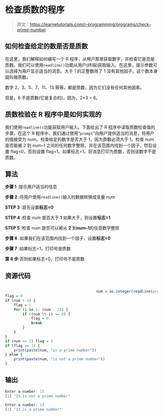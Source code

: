 # 检查质数的程序

> 原文：<https://learnetutorials.com/r-programming/programs/check-prime-number>

## 如何检查给定的数是否是质数

在这里，我们解释如何编写一个 R 程序，从用户那里获取数字，并检查它是否是质数。我们可以使用`readline()`功能从用户(终端)获取输入。在这里，提示参数可以选择为用户显示适当的消息。大于 1 的正整数除了 1 没有其他因子，这个数本身就叫做质数。

数字 2、3、5、7、11、13 等等。都是质数，因为它们没有任何其他因素。

但是，6 不是质数(它是复合的)，因为，2×3 = 6。

## 质数检验在 R 程序中是如何实现的

我们使用`readline()`功能获取用户输入。下面给出了 R 程序中读取质数检查值的步骤。在这个 R 程序中，我们通过使用“`prompt`”向用户提供适当的消息，将用户的值接受为 num。检查给定的数字是否大于 1，因为质数必须大于 1。检查 num 是否能被 2 到 num–1 之间的任何数字整除，并在该范围内找到一个因子，然后设置 flag=0，否则设置 flag=1。如果标志=1，将消息打印为质数，否则该数字不是质数。

## 算法

**步骤 1** :提示用户适当的信息

**步骤 2** :将用户使用`readline()`输入的数据转换成变量 num

**STEP 3** :首先设置**标志=0**

**STEP 4** :检查 num 是否大于 **1** 如果大于，则设置**标志=1**

**STEP 5** :检查 num 是否可以被从 **2** 到**num–1**的任意数字整除

**步骤 6** :如果我们在该范围内找到一个因子，设置**标志=0**

**步骤 7** :如果标志=1，打印号是质数

**第 8 步**:否则如果标志=0，打印号不是质数

## 资源代码

```r

                                          num = as.integer(readline(prompt = "Enter a number: "))
flag = 0
if (num > 1) {
    flag = 1
    for (i in 2: (num - 1)) {
        if ((num %% i) == 0) {
            flag = 0
            break
        }
    }
}
if (num == 2) flag = 1
if (flag == 1) {
    print(paste(num, "is a prime number"))
} else {
    print(paste(num, "is not a prime number"))
}

```

## 输出

```r
Enter a number: 15
[1] "15 is not a prime number"

Enter a number: 13
[1] "13 is a prime number"
```